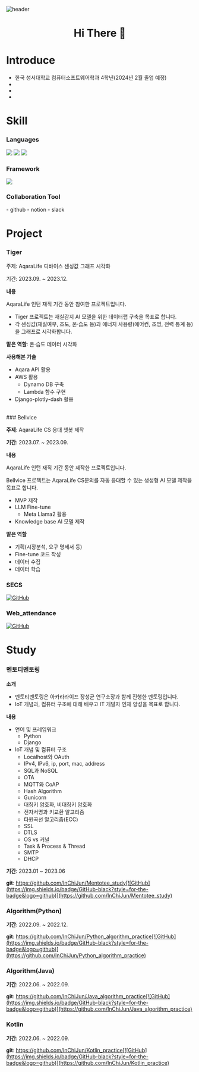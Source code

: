 ![header](https://capsule-render.vercel.app/api?type=waving&color=auto&height=300&section=header&text=ChiJun%20In&fontSize=90&animation=fadeIn&fontAlignY=38&desc=Embedded%20Software%20Developer&descAlignY=51&descAlign=72)

# <p align='center'> Hi There 👋</p>

# Introduce

- 한국 성서대학교 컴퓨터소프트웨어학과 4학년(2024년 2월 졸업 예정)
- 
- 
- 

# Skill

### Languages

<div>
  <img src="https://img.shields.io/badge/C/C99-A8B9CC?style=flat-square&logo=C&logoColor=black">
  <img src="https://img.shields.io/badge/Python-3776AB?style=flat-square&logo=Python&logoColor=white">
  <img src="https://img.shields.io/badge/Java-3776AB?style=flat-square&logo=Java&logoColor=white">
</div>

### Framework

<div>
  <img src="https://img.shields.io/badge/Django-092E20?style=flat-square&logo=Django&logoColor=White">
</div>

### Collaboration Tool

<div>
  - github
  - notion
  - slack
</div>

# Project
### **Tiger**

주제: AqaraLife 디바이스 센싱값 그래프 시각화

기간: 2023.09. ~ 2023.12.

**내용**

AqaraLife 인턴 재직 기간 동안 참여한 프로젝트입니다.

- Tiger 프로젝트는 재실감지 AI 모델을 위한 데이터랩 구축을 목표로 합니다.
- 각 센싱값(재실여부, 조도, 온·습도 등)과 에너지 사용량(에어컨, 조명, 전력 통계 등)을 그래프로 시각화합니다.

**맡은 역할**: 온·습도 데이터 시각화

**사용해본 기술**

- Aqara API 활용
- AWS 활용
    - Dynamo DB 구축
    - Lambda 함수 구현
- Django-plotly-dash 활용

<br>
### Bellvice

**주제**: AqaraLife CS 응대 챗봇 제작

**기간**: 2023.07. ~ 2023.09.

**내용**

AqaraLife 인턴 재직 기간 동안 제작한 프로젝트입니다.

Bellvice 프로젝트는 AqaraLife CS문의를 자동 응대할 수 있는 생성형 AI 모델 제작을 목표로 합니다.

- MVP 제작
- LLM Fine-tune
    - Meta Llama2 활용
- Knowledge base AI 모델 제작

**맡은 역할**

- 기획(시장분석, 요구 명세서 등)
- Fine-tune 코드 작성
- 데이터 수집
- 데이터 학습

### SECS

[![GitHub](https://img.shields.io/badge/GitHub-black?style=for-the-badge&logo=github)](https://github.com/InChiJun/SECS)

### **Web_attendance**

[![GitHub](https://img.shields.io/badge/GitHub-black?style=for-the-badge&logo=github)](https://github.com/InChiJun/Web_attendance)

# Study

### **멘토티멘토링**

**소개**

- 멘토티멘토링은 아카라라이프 장성균 연구소장과 함께 진행한 멘토링입니다.
- IoT 개념과, 컴퓨터 구조에 대해 배우고 IT 개발자 인재 양성을 목표로 합니다.

**내용**

- 언어 및 프레임워크
    - Python
    - Django
- IoT 개념 및 컴퓨터 구조
    - Localhost와 OAuth
    - IPv4, IPv6, ip, port, mac, address
    - SQL과 NoSQL
    - OTA
    - MQTT와 CoAP
    - Hash Algorithm
    - Gunicorn
    - 대칭키 암호화, 비대칭키 암호화
    - 전자서명과 키교환 알고리즘
    - 타원곡선 알고리즘(ECC)
    - SSL
    - DTLS
    - OS vs 커널
    - Task & Process & Thread
    - SMTP
    - DHCP
        
**기간**: 2023.01 ~ 2023.06

**git**: https://github.com/InChiJun/Mentotee_study[![GitHub](https://img.shields.io/badge/GitHub-black?style=for-the-badge&logo=github)](https://github.com/InChiJun/Mentotee_study)

### Algorithm(Python)

**기간**: 2022.09. ~ 2022.12.

**git**: https://github.com/InChiJun/Python_algorithm_practice[![GitHub](https://img.shields.io/badge/GitHub-black?style=for-the-badge&logo=github)](https://github.com/InChiJun/Python_algorithm_practice)

### Algorithm(Java)

**기간**: 2022.06. ~ 2022.09.

**git**: https://github.com/InChiJun/Java_algorithm_practice[![GitHub](https://img.shields.io/badge/GitHub-black?style=for-the-badge&logo=github)](https://github.com/InChiJun/Java_algorithm_practice)

### Kotlin

**기간**: 2022.06. ~ 2022.09.

**git**: https://github.com/InChiJun/Kotlin_practice[![GitHub](https://img.shields.io/badge/GitHub-black?style=for-the-badge&logo=github)](https://github.com/InChiJun/Kotlin_practice)
